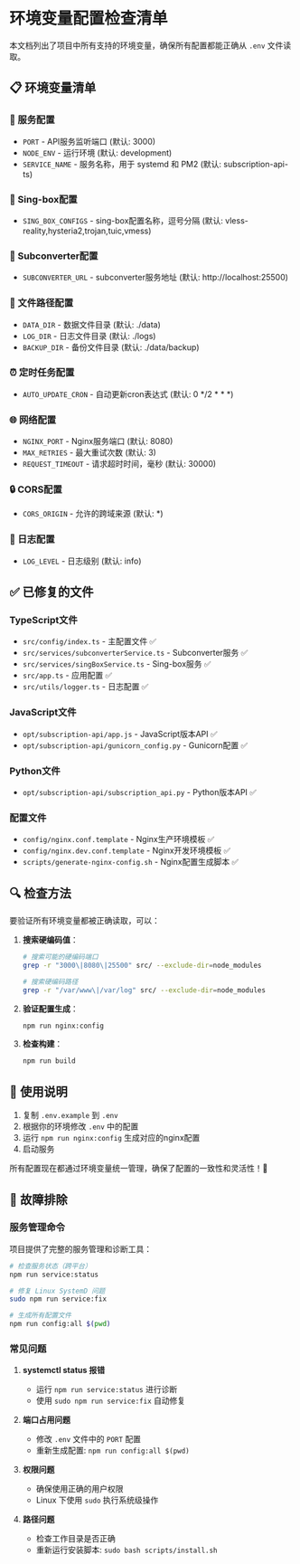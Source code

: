# 环境变量配置检查清单

本文档列出了项目中所有支持的环境变量，确保所有配置都能正确从 `.env` 文件读取。

## 📋 环境变量清单

### 🚀 服务配置
- `PORT` - API服务监听端口 (默认: 3000)
- `NODE_ENV` - 运行环境 (默认: development)
- `SERVICE_NAME` - 服务名称，用于 systemd 和 PM2 (默认: subscription-api-ts)

### 🔧 Sing-box配置
- `SING_BOX_CONFIGS` - sing-box配置名称，逗号分隔 (默认: vless-reality,hysteria2,trojan,tuic,vmess)

### 🔄 Subconverter配置
- `SUBCONVERTER_URL` - subconverter服务地址 (默认: http://localhost:25500)

### 📁 文件路径配置
- `DATA_DIR` - 数据文件目录 (默认: ./data)
- `LOG_DIR` - 日志文件目录 (默认: ./logs)
- `BACKUP_DIR` - 备份文件目录 (默认: ./data/backup)

### ⏰ 定时任务配置
- `AUTO_UPDATE_CRON` - 自动更新cron表达式 (默认: 0 */2 * * *)

### 🌐 网络配置
- `NGINX_PORT` - Nginx服务端口 (默认: 8080)
- `MAX_RETRIES` - 最大重试次数 (默认: 3)
- `REQUEST_TIMEOUT` - 请求超时时间，毫秒 (默认: 30000)

### 🔒 CORS配置
- `CORS_ORIGIN` - 允许的跨域来源 (默认: *)

### 📝 日志配置
- `LOG_LEVEL` - 日志级别 (默认: info)

## ✅ 已修复的文件

### TypeScript文件
- `src/config/index.ts` - 主配置文件 ✅
- `src/services/subconverterService.ts` - Subconverter服务 ✅
- `src/services/singBoxService.ts` - Sing-box服务 ✅
- `src/app.ts` - 应用配置 ✅
- `src/utils/logger.ts` - 日志配置 ✅

### JavaScript文件
- `opt/subscription-api/app.js` - JavaScript版本API ✅
- `opt/subscription-api/gunicorn_config.py` - Gunicorn配置 ✅

### Python文件
- `opt/subscription-api/subscription_api.py` - Python版本API ✅

### 配置文件
- `config/nginx.conf.template` - Nginx生产环境模板 ✅
- `config/nginx.dev.conf.template` - Nginx开发环境模板 ✅
- `scripts/generate-nginx-config.sh` - Nginx配置生成脚本 ✅

## 🔍 检查方法

要验证所有环境变量都被正确读取，可以：

1. **搜索硬编码值**：
   ```bash
   # 搜索可能的硬编码端口
   grep -r "3000\|8080\|25500" src/ --exclude-dir=node_modules
   
   # 搜索硬编码路径
   grep -r "/var/www\|/var/log" src/ --exclude-dir=node_modules
   ```

2. **验证配置生成**：
   ```bash
   npm run nginx:config
   ```

3. **检查构建**：
   ```bash
   npm run build
   ```

## 📖 使用说明

1. 复制 `.env.example` 到 `.env`
2. 根据你的环境修改 `.env` 中的配置
3. 运行 `npm run nginx:config` 生成对应的nginx配置
4. 启动服务

所有配置现在都通过环境变量统一管理，确保了配置的一致性和灵活性！🎉

## 🚨 故障排除

### 服务管理命令

项目提供了完整的服务管理和诊断工具：

```bash
# 检查服务状态（跨平台）
npm run service:status

# 修复 Linux SystemD 问题
sudo npm run service:fix

# 生成所有配置文件
npm run config:all $(pwd)
```

### 常见问题

1. **systemctl status 报错**
   - 运行 `npm run service:status` 进行诊断
   - 使用 `sudo npm run service:fix` 自动修复

2. **端口占用问题**
   - 修改 `.env` 文件中的 `PORT` 配置
   - 重新生成配置: `npm run config:all $(pwd)`

3. **权限问题**
   - 确保使用正确的用户权限
   - Linux 下使用 `sudo` 执行系统级操作

4. **路径问题**
   - 检查工作目录是否正确
   - 重新运行安装脚本: `sudo bash scripts/install.sh`
